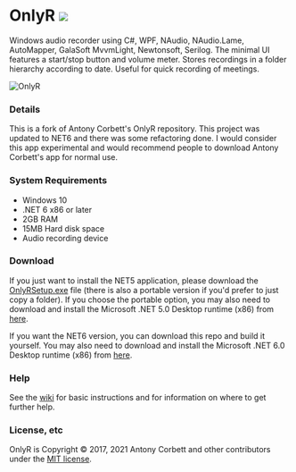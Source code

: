 # OnlyR <img src="https://ci.appveyor.com/api/projects/status/ap0q5inx86kofqwi?svg=true">

Windows audio recorder using C#, WPF, NAudio, NAudio.Lame, AutoMapper, GalaSoft MvvmLight, Newtonsoft, Serilog. The minimal UI features a start/stop button and volume meter. Stores recordings in a folder hierarchy according to date. Useful for quick recording of meetings.

<img src="http://cv8.org.uk/soundbox/OnlyR/Images/OnlyR04.png" alt="OnlyR"> 

### Details

This is a fork of Antony Corbett's OnlyR repository.  This project was updated to NET6 and there was some refactoring done.
I would consider this app experimental and would recommend people to download Antony Corbett's app for normal use.

### System Requirements

* Windows 10
* .NET 6 x86 or later
* 2GB RAM
* 15MB Hard disk space
* Audio recording device

### Download

If you just want to install the NET5 application, please download the [OnlyRSetup.exe](https://github.com/AntonyCorbett/OnlyR/releases/latest) file (there is also a portable version if you'd prefer to just copy a folder). 
If you choose the portable option, you may also need to download and install the Microsoft .NET 5.0 Desktop runtime (x86) from [here](https://dotnet.microsoft.com/download/dotnet/5.0/runtime).

If you want the NET6 version, you can download this repo and build it yourself.  You may also need to download and install the Microsoft .NET 6.0 Desktop runtime (x86) from [here](https://dotnet.microsoft.com/download/dotnet/6.0/runtime).

### Help

See the [wiki](https://github.com/AntonyCorbett/OnlyR/wiki) for basic instructions and for information on where to get further help.

### License, etc

OnlyR is Copyright &copy; 2017, 2021 Antony Corbett and other contributors under the [MIT license](LICENSE).
